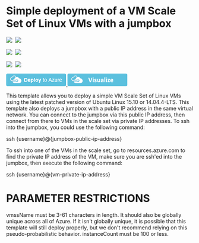 # Simple deployment of a VM Scale Set of Linux VMs with a jumpbox

<IMG SRC="https://azurequickstartsservice.blob.core.windows.net/badges/201-vmss-linux-jumpbox/PublicLastTestDate.svg" />&nbsp;
<IMG SRC="https://azurequickstartsservice.blob.core.windows.net/badges/201-vmss-linux-jumpbox/PublicDeployment.svg" />&nbsp;

<IMG SRC="https://azurequickstartsservice.blob.core.windows.net/badges/201-vmss-linux-jumpbox/FairfaxLastTestDate.svg" />&nbsp;
<IMG SRC="https://azurequickstartsservice.blob.core.windows.net/badges/201-vmss-linux-jumpbox/FairfaxDeployment.svg" />&nbsp;

<IMG SRC="https://azurequickstartsservice.blob.core.windows.net/badges/201-vmss-linux-jumpbox/BestPracticeResult.svg" />&nbsp;
<IMG SRC="https://azurequickstartsservice.blob.core.windows.net/badges/201-vmss-linux-jumpbox/CredScanResult.svg" />&nbsp;

<a href="https://portal.azure.com/#create/Microsoft.Template/uri/https%3A%2F%2Fraw.githubusercontent.com%2FAzure%2Fazure-quickstart-templates%2Fmaster%2F201-vmss-linux-jumpbox%2Fazuredeploy.json" target="_blank">
    <img src="https://raw.githubusercontent.com/Azure/azure-quickstart-templates/master/1-CONTRIBUTION-GUIDE/images/deploytoazure.png"/>
</a>
<a href="http://armviz.io/#/?load=https%3A%2F%2Fraw.githubusercontent.com%2FAzure%2Fazure-quickstart-templates%2Fmaster%2F201-vmss-linux-jumpbox%2Fazuredeploy.json" target="_blank">
    <img src="https://raw.githubusercontent.com/Azure/azure-quickstart-templates/master/1-CONTRIBUTION-GUIDE/images/visualizebutton.png"/>
</a>

This template allows you to deploy a simple VM Scale Set of Linux VMs using the latest patched version of Ubuntu Linux 15.10 or 14.04.4-LTS. This template also deploys a jumpbox with a public IP address in the same virtual network. You can connect to the jumpbox via this public IP address, then connect from there to VMs in the scale set via private IP addresses. To ssh into the jumpbox, you could use the following command:

ssh {username}@{jumpbox-public-ip-address}

To ssh into one of the VMs in the scale set, go to resources.azure.com to find the private IP address of the VM, make sure you are ssh'ed into the jumpbox, then execute the following command:

ssh {username}@{vm-private-ip-address}

PARAMETER RESTRICTIONS
======================

vmssName must be 3-61 characters in length. It should also be globally unique across all of Azure. If it isn't globally unique, it is possible that this template will still deploy properly, but we don't recommend relying on this pseudo-probabilistic behavior.
instanceCount must be 100 or less.

